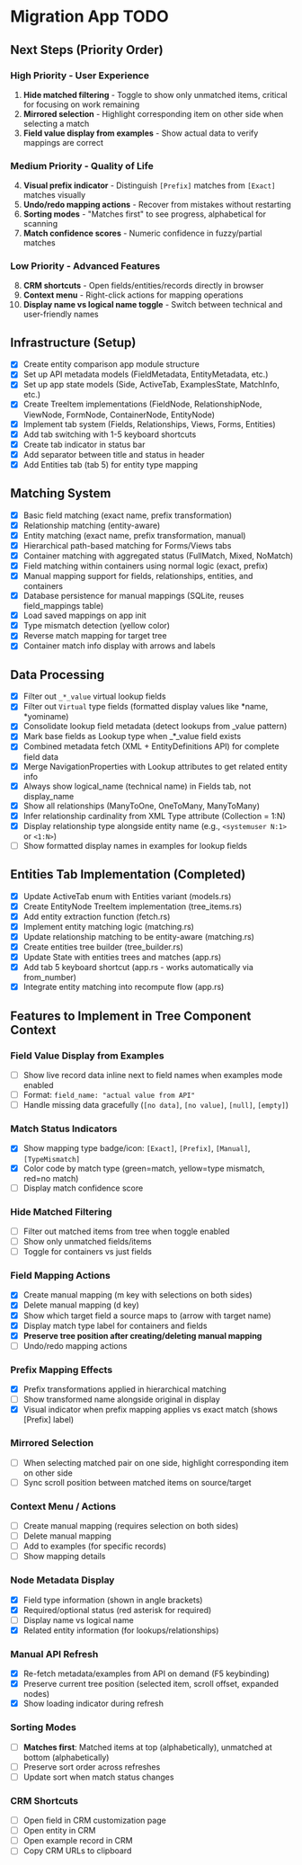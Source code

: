 # Migration App TODO

## Next Steps (Priority Order)

### High Priority - User Experience
1. **Hide matched filtering** - Toggle to show only unmatched items, critical for focusing on work remaining
2. **Mirrored selection** - Highlight corresponding item on other side when selecting a match
3. **Field value display from examples** - Show actual data to verify mappings are correct

### Medium Priority - Quality of Life
4. **Visual prefix indicator** - Distinguish `[Prefix]` matches from `[Exact]` matches visually
5. **Undo/redo mapping actions** - Recover from mistakes without restarting
6. **Sorting modes** - "Matches first" to see progress, alphabetical for scanning
7. **Match confidence scores** - Numeric confidence in fuzzy/partial matches

### Low Priority - Advanced Features
8. **CRM shortcuts** - Open fields/entities/records directly in browser
9. **Context menu** - Right-click actions for mapping operations
10. **Display name vs logical name toggle** - Switch between technical and user-friendly names

## Infrastructure (Setup)
- [x] Create entity comparison app module structure
- [x] Set up API metadata models (FieldMetadata, EntityMetadata, etc.)
- [x] Set up app state models (Side, ActiveTab, ExamplesState, MatchInfo, etc.)
- [x] Create TreeItem implementations (FieldNode, RelationshipNode, ViewNode, FormNode, ContainerNode, EntityNode)
- [x] Implement tab system (Fields, Relationships, Views, Forms, Entities)
- [x] Add tab switching with 1-5 keyboard shortcuts
- [x] Create tab indicator in status bar
- [x] Add separator between title and status in header
- [x] Add Entities tab (tab 5) for entity type mapping

## Matching System
- [x] Basic field matching (exact name, prefix transformation)
- [x] Relationship matching (entity-aware)
- [x] Entity matching (exact name, prefix transformation, manual)
- [x] Hierarchical path-based matching for Forms/Views tabs
- [x] Container matching with aggregated status (FullMatch, Mixed, NoMatch)
- [x] Field matching within containers using normal logic (exact, prefix)
- [x] Manual mapping support for fields, relationships, entities, and containers
- [x] Database persistence for manual mappings (SQLite, reuses field_mappings table)
- [x] Load saved mappings on app init
- [x] Type mismatch detection (yellow color)
- [x] Reverse match mapping for target tree
- [x] Container match info display with arrows and labels

## Data Processing
- [x] Filter out `_*_value` virtual lookup fields
- [x] Filter out `Virtual` type fields (formatted display values like *name, *yominame)
- [x] Consolidate lookup field metadata (detect lookups from _value pattern)
- [x] Mark base fields as Lookup type when _*_value field exists
- [x] Combined metadata fetch (XML + EntityDefinitions API) for complete field data
- [x] Merge NavigationProperties with Lookup attributes to get related entity info
- [x] Always show logical_name (technical name) in Fields tab, not display_name
- [x] Show all relationships (ManyToOne, OneToMany, ManyToMany)
- [x] Infer relationship cardinality from XML Type attribute (Collection = 1:N)
- [x] Display relationship type alongside entity name (e.g., `<systemuser N:1>` or `<1:N>`)
- [ ] Show formatted display names in examples for lookup fields

## Entities Tab Implementation (Completed)
- [x] Update ActiveTab enum with Entities variant (models.rs)
- [x] Create EntityNode TreeItem implementation (tree_items.rs)
- [x] Add entity extraction function (fetch.rs)
- [x] Implement entity matching logic (matching.rs)
- [x] Update relationship matching to be entity-aware (matching.rs)
- [x] Create entities tree builder (tree_builder.rs)
- [x] Update State with entities trees and matches (app.rs)
- [x] Add tab 5 keyboard shortcut (app.rs - works automatically via from_number)
- [x] Integrate entity matching into recompute flow (app.rs)

## Features to Implement in Tree Component Context

### **Field Value Display from Examples**
- [ ] Show live record data inline next to field names when examples mode enabled
- [ ] Format: `field_name: "actual value from API"`
- [ ] Handle missing data gracefully (`[no data]`, `[no value]`, `[null]`, `[empty]`)

### **Match Status Indicators**
- [x] Show mapping type badge/icon: `[Exact]`, `[Prefix]`, `[Manual]`, `[TypeMismatch]`
- [x] Color code by match type (green=match, yellow=type mismatch, red=no match)
- [ ] Display match confidence score

### **Hide Matched Filtering**
- [ ] Filter out matched items from tree when toggle enabled
- [ ] Show only unmatched fields/items
- [ ] Toggle for containers vs just fields

### **Field Mapping Actions**
- [x] Create manual mapping (m key with selections on both sides)
- [x] Delete manual mapping (d key)
- [x] Show which target field a source maps to (arrow with target name)
- [x] Display match type label for containers and fields
- [x] **Preserve tree position after creating/deleting manual mapping**
- [ ] Undo/redo mapping actions

### **Prefix Mapping Effects**
- [x] Prefix transformations applied in hierarchical matching
- [ ] Show transformed name alongside original in display
- [x] Visual indicator when prefix mapping applies vs exact match (shows [Prefix] label)

### **Mirrored Selection**
- [ ] When selecting matched pair on one side, highlight corresponding item on other side
- [ ] Sync scroll position between matched items on source/target

### **Context Menu / Actions**
- [ ] Create manual mapping (requires selection on both sides)
- [ ] Delete manual mapping
- [ ] Add to examples (for specific records)
- [ ] Show mapping details

### **Node Metadata Display**
- [x] Field type information (shown in angle brackets)
- [x] Required/optional status (red asterisk for required)
- [ ] Display name vs logical name
- [x] Related entity information (for lookups/relationships)

### **Manual API Refresh**
- [x] Re-fetch metadata/examples from API on demand (F5 keybinding)
- [x] Preserve current tree position (selected item, scroll offset, expanded nodes)
- [x] Show loading indicator during refresh

### **Sorting Modes**
- [ ] **Matches first**: Matched items at top (alphabetically), unmatched at bottom (alphabetically)
- [ ] Preserve sort order across refreshes
- [ ] Update sort when match status changes

### **CRM Shortcuts**
- [ ] Open field in CRM customization page
- [ ] Open entity in CRM
- [ ] Open example record in CRM
- [ ] Copy CRM URLs to clipboard
